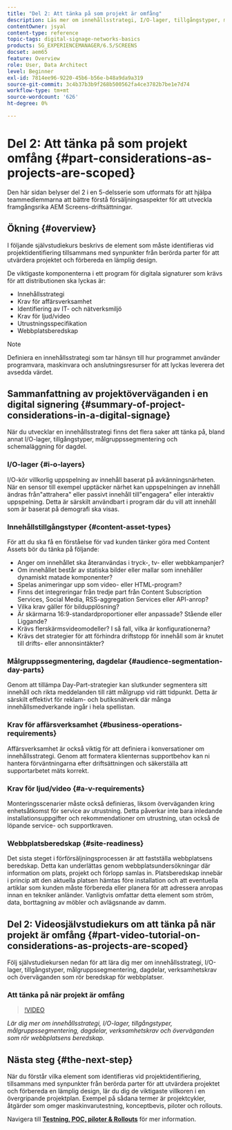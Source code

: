 ```yaml
---
title: "Del 2: Att tänka på som projekt är omfång"
description: Läs mer om innehållsstrategi, I/O-lager, tillgångstyper, målgruppssegmentering, dagdelar, verksamhetskrav och beredskap för webbplatser i AEM Screens.
contentOwner: jsyal
content-type: reference
topic-tags: digital-signage-networks-basics
products: SG_EXPERIENCEMANAGER/6.5/SCREENS
docset: aem65
feature: Overview
role: User, Data Architect
level: Beginner
exl-id: 7814ee96-9220-45b6-b56e-b48a9da9a319
source-git-commit: 3c4b37b3b9f268b500562fa4ce3782b7be1e7d74
workflow-type: tm+mt
source-wordcount: '626'
ht-degree: 0%

---
```


# Del 2: Att tänka på som projekt omfång {#part-considerations-as-projects-are-scoped}

Den här sidan belyser del 2 i en 5-delsserie som utformats för att hjälpa teammedlemmarna att bättre förstå försäljningsaspekter för att utveckla framgångsrika AEM Screens-driftsättningar.

## Ökning {#overview}

I följande självstudiekurs beskrivs de element som måste identifieras vid projektidentifiering tillsammans med synpunkter från berörda parter för att utvärdera projektet och förbereda en lämplig design.

De viktigaste komponenterna i ett program för digitala signaturer som krävs för att distributionen ska lyckas är:

* Innehållsstrategi
* Krav för affärsverksamhet
* Identifiering av IT- och nätverksmiljö
* Krav för ljud/video
* Utrustningsspecifikation
* Webbplatsberedskap

>[!NOTE]
>
>Definiera en innehållsstrategi som tar hänsyn till hur programmet använder programvara, maskinvara och anslutningsresurser för att lyckas leverera det avsedda värdet.

## Sammanfattning av projektöverväganden i en digital signering  {#summary-of-project-considerations-in-a-digital-signage}

När du utvecklar en innehållsstrategi finns det flera saker att tänka på, bland annat I/O-lager, tillgångstyper, målgruppssegmentering och schemaläggning för dagdel.

### I/O-lager {#i-o-layers}

I/O-kör villkorlig uppspelning av innehåll baserat på avkänningsnärheten. När en sensor till exempel upptäcker närhet kan uppspelningen av innehåll ändras från&quot;attrahera&quot; eller passivt innehåll till&quot;engagera&quot; eller interaktiv uppspelning. Detta är särskilt användbart i program där du vill att innehåll som är baserat på demografi ska visas.

### Innehållstillgångstyper {#content-asset-types}

För att du ska få en förståelse för vad kunden tänker göra med Content Assets bör du tänka på följande:

* Anger om innehållet ska återanvändas i tryck-, tv- eller webbkampanjer?
* Om innehållet består av statiska bilder eller mallar som innehåller dynamiskt matade komponenter?
* Spelas animeringar upp som video- eller HTML-program?
* Finns det integreringar från tredje part från Content Subscription Services, Social Media, RSS-aggregation Services eller API-anrop?
* Vilka krav gäller för bildupplösning?
* Är skärmarna 16:9-standardproportioner eller anpassade? Stående eller Liggande?
* Krävs flerskärmsvideomodeller? I så fall, vilka är konfigurationerna?
* Krävs det strategier för att förhindra driftstopp för innehåll som är knutet till drifts- eller annonsintäkter?

### Målgruppssegmentering, dagdelar {#audience-segmentation-day-parts}

Genom att tillämpa Day-Part-strategier kan slutkunder segmentera sitt innehåll och rikta meddelanden till rätt målgrupp vid rätt tidpunkt. Detta är särskilt effektivt för reklam- och butiksnätverk där många innehållsmedverkande ingår i hela spellistan.

### Krav för affärsverksamhet {#business-operations-requirements}

Affärsverksamhet är också viktig för att definiera i konversationer om innehållsstrategi. Genom att formatera klienternas supportbehov kan ni hantera förväntningarna efter driftsättningen och säkerställa att supportarbetet mäts korrekt.

### Krav för ljud/video {#a-v-requirements}

Monteringsscenarier måste också definieras, liksom överväganden kring enhetsåtkomst för service av utrustning. Detta påverkar inte bara inledande installationsuppgifter och rekommendationer om utrustning, utan också de löpande service- och supportkraven.

### Webbplatsberedskap {#site-readiness}

Det sista steget i förförsäljningsprocessen är att fastställa webbplatsens beredskap. Detta kan underlättas genom webbplatsundersökningar där information om plats, projekt och förlopp samlas in. Platsberedskap innebär i princip att den aktuella platsen hämtas före installation och att eventuella artiklar som kunden måste förbereda eller planera för att adressera anropas innan en tekniker anländer. Vanligtvis omfattar detta element som ström, data, borttagning av möbler och avlägsnande av damm.

## Del 2: Videosjälvstudiekurs om att tänka på när projekt är omfång {#part-video-tutorial-on-considerations-as-projects-are-scoped}

Följ självstudiekursen nedan för att lära dig mer om innehållsstrategi, I/O-lager, tillgångstyper, målgruppssegmentering, dagdelar, verksamhetskrav och överväganden som rör beredskap för webbplatser.

### Att tänka på när projekt är omfång

>[!VIDEO](https://video.tv.adobe.com/v/28380)

*Lär dig mer om innehållsstrategi, I/O-lager, tillgångstyper, målgruppssegmentering, dagdelar, verksamhetskrav och överväganden som rör webbplatsens beredskap.*

## Nästa steg {#the-next-step}

När du förstår vilka element som identifieras vid projektidentifiering, tillsammans med synpunkter från berörda parter för att utvärdera projektet och förbereda en lämplig design, lär du dig de viktigaste villkoren i en övergripande projektplan. Exempel på sådana termer är projektcykler, åtgärder som omger maskinvarutestning, konceptbevis, piloter och rollouts.

Navigera till **[Testning, POC, piloter &amp; Rollouts](testing-pocs-pilots-rollouts.md)** för mer information.
